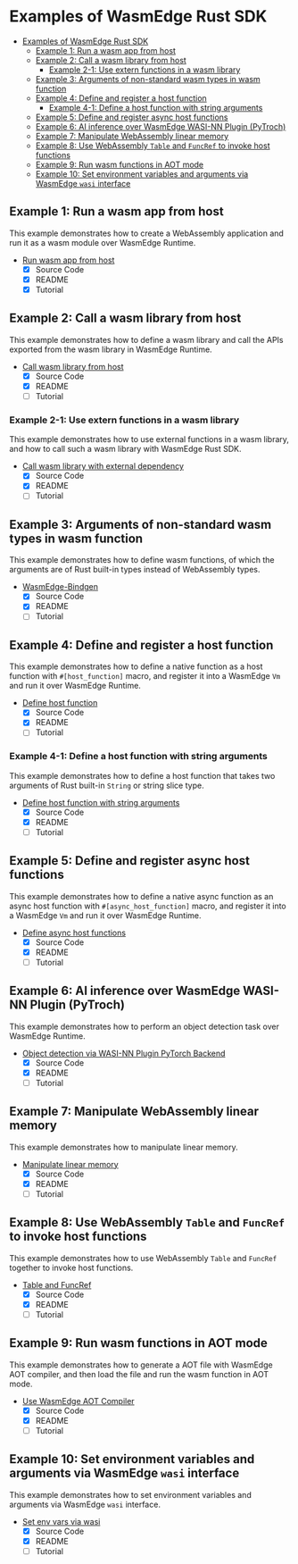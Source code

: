 # Examples of WasmEdge Rust SDK

- [Examples of WasmEdge Rust SDK](#examples-of-wasmedge-rust-sdk)
  - [Example 1: Run a wasm app from host](#example-1-run-a-wasm-app-from-host)
  - [Example 2: Call a wasm library from host](#example-2-call-a-wasm-library-from-host)
    - [Example 2-1: Use extern functions in a wasm library](#example-2-1-use-extern-functions-in-a-wasm-library)
  - [Example 3: Arguments of non-standard wasm types in wasm function](#example-3-arguments-of-non-standard-wasm-types-in-wasm-function)
  - [Example 4: Define and register a host function](#example-4-define-and-register-a-host-function)
    - [Example 4-1: Define a host function with string arguments](#example-4-1-define-a-host-function-with-string-arguments)
  - [Example 5: Define and register async host functions](#example-5-define-and-register-async-host-functions)
  - [Example 6: AI inference over WasmEdge WASI-NN Plugin (PyTroch)](#example-6-ai-inference-over-wasmedge-wasi-nn-plugin-pytroch)
  - [Example 7: Manipulate WebAssembly linear memory](#example-7-manipulate-webassembly-linear-memory)
  - [Example 8: Use WebAssembly `Table` and `FuncRef` to invoke host functions](#example-8-use-webassembly-table-and-funcref-to-invoke-host-functions)
  - [Example 9: Run wasm functions in AOT mode](#example-9-run-wasm-functions-in-aot-mode)
  - [Example 10: Set environment variables and arguments via WasmEdge `wasi` interface](#example-10-set-environment-variables-and-arguments-via-wasmedge-wasi-interface)

## Example 1: Run a wasm app from host

This example demonstrates how to create a WebAssembly application and run it as a wasm module over WasmEdge Runtime.

- [Run wasm app from host](run-wasm-app-from-host/README.md)
  - [x] Source Code
  - [x] README
  - [x] Tutorial

## Example 2: Call a wasm library from host

This example demonstrates how to define a wasm library and call the APIs exported from the wasm library in WasmEdge Runtime.

- [Call wasm library from host](call-wasm-lib-from-host/README.md)
  - [x] Source Code
  - [x] README
  - [ ] Tutorial

### Example 2-1: Use extern functions in a wasm library

This example demonstrates how to use external functions in a wasm library, and how to call such a wasm library with WasmEdge Rust SDK.

- [Call wasm library with external dependency](call-wasm-lib-with-external-deps/README.md)
  - [x] Source Code
  - [x] README
  - [ ] Tutorial

## Example 3: Arguments of non-standard wasm types in wasm function

This example demonstrates how to define wasm functions, of which the arguments are of Rust built-in types instead of WebAssembly types.

- [WasmEdge-Bindgen](wasmedge-bindgen/README.md)
  - [x] Source Code
  - [x] README
  - [ ] Tutorial

## Example 4: Define and register a host function

This example demonstrates how to define a native function as a host function with `#[host_function]` macro, and register it into a WasmEdge `Vm` and run it over WasmEdge Runtime.

- [Define host function](define-host-func/README.md)
  - [x] Source Code
  - [x] README
  - [ ] Tutorial

### Example 4-1: Define a host function with string arguments

This example demonstrates how to define a host function that takes two arguments of Rust built-in `String` or string slice type.

- [Define host function with string arguments](define-host-func-with-string-args/README.md)
  - [x] Source Code
  - [x] README
  - [ ] Tutorial

## Example 5: Define and register async host functions

This example demonstrates how to define a native async function as an async host function with `#[async_host_function]` macro, and register it into a WasmEdge `Vm` and run it over WasmEdge Runtime.

- [Define async host functions](define-async-host-func/README.md)
  - [x] Source Code
  - [x] README
  - [ ] Tutorial

## Example 6: AI inference over WasmEdge WASI-NN Plugin (PyTroch)

This example demonstrates how to perform an object detection task over WasmEdge Runtime.

- [Object detection via WASI-NN Plugin PyTorch Backend](object-detection-via-wasinn/README.md)
  - [x] Source Code
  - [x] README
  - [ ] Tutorial

## Example 7: Manipulate WebAssembly linear memory

This example demonstrates how to manipulate linear memory.

- [Manipulate linear memory](manipulate-linear-memory/README.md)
  - [x] Source Code
  - [x] README
  - [ ] Tutorial

## Example 8: Use WebAssembly `Table` and `FuncRef` to invoke host functions

This example demonstrates how to use WebAssembly `Table` and `FuncRef` together to invoke host functions.

- [Table and FuncRef](table-and-funcref/README.md)
  - [x] Source Code
  - [x] README
  - [ ] Tutorial

## Example 9: Run wasm functions in AOT mode

This example demonstrates how to generate a AOT file with WasmEdge AOT compiler, and then load the file and run the wasm function in AOT mode.

- [Use WasmEdge AOT Compiler](run-wasm-func-in-aot-mode/README.md)
  - [x] Source Code
  - [x] README
  - [ ] Tutorial

## Example 10: Set environment variables and arguments via WasmEdge `wasi` interface

This example demonstrates how to set environment variables and arguments via WasmEdge `wasi` interface.

- [Set env vars via wasi](set-env-vars-via-wasi/README.md)
  - [x] Source Code
  - [x] README
  - [ ] Tutorial
